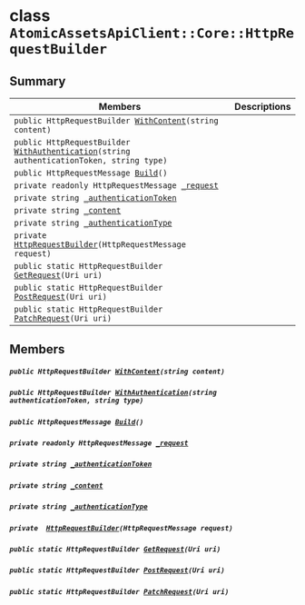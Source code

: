 # class `AtomicAssetsApiClient::Core::HttpRequestBuilder` 

## Summary

 Members                                | Descriptions                                
----------------------------------------|---------------------------------------------
`public HttpRequestBuilder `[`WithContent`](#class_atomic_assets_api_client_1_1_core_1_1_http_request_builder_1aeebb79b7c5e479bd47ef70a51b3e125a)`(string content)` | 
`public HttpRequestBuilder `[`WithAuthentication`](#class_atomic_assets_api_client_1_1_core_1_1_http_request_builder_1a299ac32346c583d659a8b17c6422c6a9)`(string authenticationToken, string type)` | 
`public HttpRequestMessage `[`Build`](#class_atomic_assets_api_client_1_1_core_1_1_http_request_builder_1aa7fd1b35577f6625266342f19f9d8ea1)`()` | 
`private readonly HttpRequestMessage `[`_request`](#class_atomic_assets_api_client_1_1_core_1_1_http_request_builder_1af9c69499feb895ec261a4ec57785397b) | 
`private string `[`_authenticationToken`](#class_atomic_assets_api_client_1_1_core_1_1_http_request_builder_1acecef2b0365a83cb899f90e3f18ccdd9) | 
`private string `[`_content`](#class_atomic_assets_api_client_1_1_core_1_1_http_request_builder_1a41b3b1a70073243ee5dbd4b08c405dd9) | 
`private string `[`_authenticationType`](#class_atomic_assets_api_client_1_1_core_1_1_http_request_builder_1a475bb512c61afd9dd697da5edf0fb906) | 
`private  `[`HttpRequestBuilder`](#class_atomic_assets_api_client_1_1_core_1_1_http_request_builder_1a1295c84d52f3a83b0492630e49533042)`(HttpRequestMessage request)` | 
`public static HttpRequestBuilder `[`GetRequest`](#class_atomic_assets_api_client_1_1_core_1_1_http_request_builder_1a58a5e07f5e1d4bd2e236d51d7d75cff8)`(Uri uri)` | 
`public static HttpRequestBuilder `[`PostRequest`](#class_atomic_assets_api_client_1_1_core_1_1_http_request_builder_1a2280b2c46b37d28d11608a882d6ce365)`(Uri uri)` | 
`public static HttpRequestBuilder `[`PatchRequest`](#class_atomic_assets_api_client_1_1_core_1_1_http_request_builder_1ab4fb4fdaf209686fc008bddbdbbae9bd)`(Uri uri)` | 

## Members

##### `public HttpRequestBuilder `[`WithContent`](#class_atomic_assets_api_client_1_1_core_1_1_http_request_builder_1aeebb79b7c5e479bd47ef70a51b3e125a)`(string content)` 

##### `public HttpRequestBuilder `[`WithAuthentication`](#class_atomic_assets_api_client_1_1_core_1_1_http_request_builder_1a299ac32346c583d659a8b17c6422c6a9)`(string authenticationToken, string type)` 

##### `public HttpRequestMessage `[`Build`](#class_atomic_assets_api_client_1_1_core_1_1_http_request_builder_1aa7fd1b35577f6625266342f19f9d8ea1)`()` 

##### `private readonly HttpRequestMessage `[`_request`](#class_atomic_assets_api_client_1_1_core_1_1_http_request_builder_1af9c69499feb895ec261a4ec57785397b) 

##### `private string `[`_authenticationToken`](#class_atomic_assets_api_client_1_1_core_1_1_http_request_builder_1acecef2b0365a83cb899f90e3f18ccdd9) 

##### `private string `[`_content`](#class_atomic_assets_api_client_1_1_core_1_1_http_request_builder_1a41b3b1a70073243ee5dbd4b08c405dd9) 

##### `private string `[`_authenticationType`](#class_atomic_assets_api_client_1_1_core_1_1_http_request_builder_1a475bb512c61afd9dd697da5edf0fb906) 

##### `private  `[`HttpRequestBuilder`](#class_atomic_assets_api_client_1_1_core_1_1_http_request_builder_1a1295c84d52f3a83b0492630e49533042)`(HttpRequestMessage request)` 

##### `public static HttpRequestBuilder `[`GetRequest`](#class_atomic_assets_api_client_1_1_core_1_1_http_request_builder_1a58a5e07f5e1d4bd2e236d51d7d75cff8)`(Uri uri)` 

##### `public static HttpRequestBuilder `[`PostRequest`](#class_atomic_assets_api_client_1_1_core_1_1_http_request_builder_1a2280b2c46b37d28d11608a882d6ce365)`(Uri uri)` 

##### `public static HttpRequestBuilder `[`PatchRequest`](#class_atomic_assets_api_client_1_1_core_1_1_http_request_builder_1ab4fb4fdaf209686fc008bddbdbbae9bd)`(Uri uri)` 


